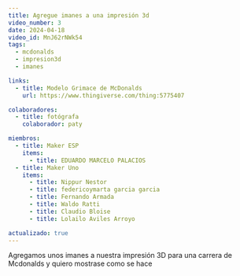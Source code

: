 ```yaml
---
title: Agregue imanes a una impresión 3d
video_number: 3
date: 2024-04-18
video_id: MnJ62rNWk54
tags:
  - mcdonalds
  - impresion3d
  - imanes

links:
  - title: Modelo Grimace de McDonalds
    url: https://www.thingiverse.com/thing:5775407

colaboradores:
  - title: fotógrafa
    colaborador: paty

miembros:
  - title: Maker ESP
    items:
      - title: EDUARDO MARCELO PALACIOS
  - title: Maker Uno
    items:
      - title: Nippur Nestor
      - title: federicoymarta garcia garcia
      - title: Fernando Armada
      - title: Waldo Ratti
      - title: Claudio Bloise
      - title: Lolailo Aviles Arroyo

actualizado: true
---
```


Agregamos unos imanes a nuestra impresión 3D para una carrera de Mcdonalds y quiero mostrase como se hace
